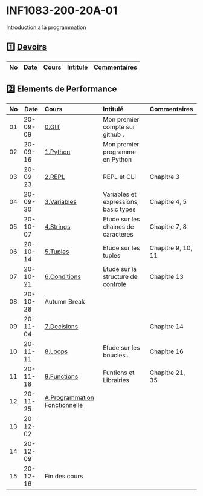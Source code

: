 # INF1083-200-20A-01

Introduction a la programmation

## :one: [Devoirs](Devoirs)

|No| Date   | Cours                                          | Intitulé                                |  Commentaires    |
|--|--------|:-----------------------------------------------|:----------------------------------------|:-----------------|

## :two: Elements de Performance

|No| Date   | Cours                                          | Intitulé                                |  Commentaires     |
|--|--------|:-----------------------------------------------|:----------------------------------------|:------------------|
|01|20-09-09|[0.GIT](0.GIT#Participation)                    | Mon premier compte sur github .         |                   |
|02|20-09-16|[1.Python](1.Python)                            | Mon premier programme en Python         |                   |
|03|20-09-23|[2.REPL](2.REPL)                                | REPL et CLI                             | Chapitre 3        |
|04|20-09-30|[3.Variables](3.Variables)                      | Variables et expressions, basic types   | Chapitre 4, 5     |
|05|20-10-07|[4.Strings](7.Strings)                          | Etude sur les chaines de caracteres     | Chapitre 7, 8     |
|06|20-10-14|[5.Tuples](8.Tuples)                            | Etude sur les tuples                    | Chapitre 9, 10, 11|
|07|20-10-21|[6.Conditions](9.Conditions)                    | Etude sur la structure de controle      | Chapitre 13       |
|08|20-10-28| Autumn Break                                   |                                         |                   |
|09|20-11-04|[7.Decisions](7.Decisions)                      |                                         | Chapitre 14       |
|10|20-11-11|[8.Loops](8.Loops)                              | Etude sur les boucles .                 | Chapitre 16       |
|11|20-11-18|[9.Functions](9.Functions)                      | Funtions et Librairies                  | Chapitre 21, 35   |
|12|20-11-25|[A.Programmation Fonctionnelle](A.FP)           |                                         |                   |
|13|20-12-02|                                                |                                         |                   |
|14|20-12-09|                                                |                                         |                   |
|15|20-12-16| Fin des cours                                  |                                         |                   |


